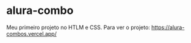 # alura-combo
Meu primeiro projeto no HTLM e CSS. 
Para ver o projeto: 
https://alura-combos.vercel.app/
